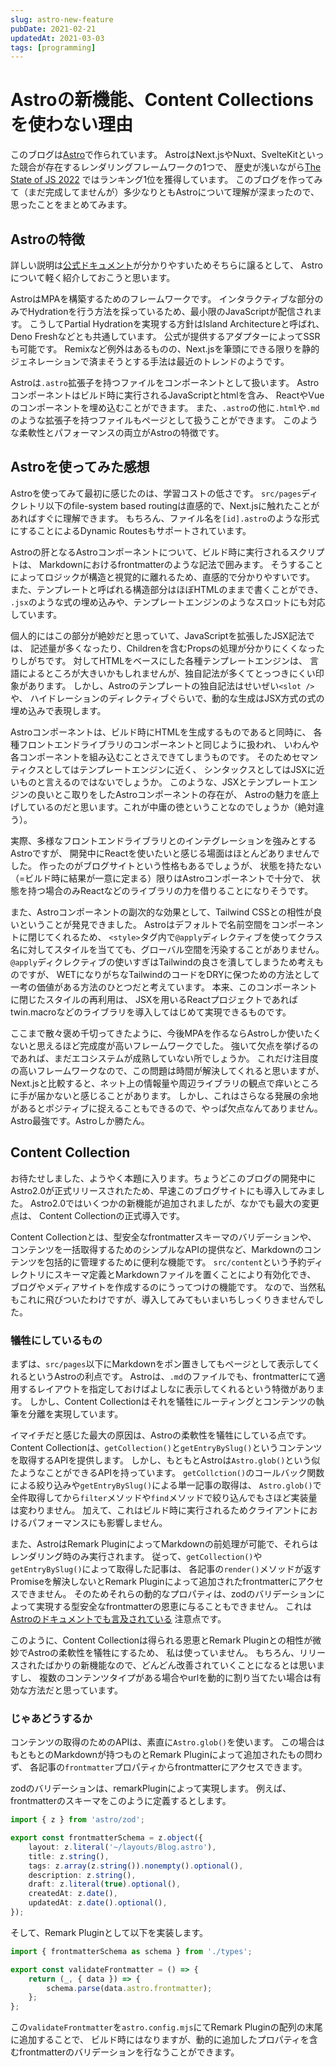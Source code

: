 ```yaml
---
slug: astro-new-feature
pubDate: 2021-02-21
updatedAt: 2021-03-03
tags: [programming]
---
```


# Astroの新機能、Content Collectionsを使わない理由

このブログは[Astro](https://astro.build/)で作られています。
AstroはNext.jsやNuxt、SvelteKitといった競合が存在するレンダリングフレームワークの1つで、
歴史が浅いながら[The State of JS 2022](https://2022.stateofjs.com/ja-JP/libraries/rendering-frameworks/)
ではランキング1位を獲得しています。
このブログを作ってみて（まだ完成してませんが）多少なりともAstroについて理解が深まったので、思ったことをまとめてみます。

## Astroの特徴

詳しい説明は[公式ドキュメント](https://docs.astro.build/ja/concepts/why-astro/)が分かりやすいためそちらに譲るとして、
Astroについて軽く紹介しておこうと思います。

AstroはMPAを構築するためのフレームワークです。
インタラクティブな部分のみでHydrationを行う方法を採っているため、最小限のJavaScriptが配信されます。
こうしてPartial Hydrationを実現する方針はIsland Architectureと呼ばれ、Deno Freshなどとも共通しています。
公式が提供するアダプターによってSSRも可能です。
Remixなど例外はあるものの、Next.jsを筆頭にできる限りを静的ジェネレーションで済まそうとする手法は最近のトレンドのようです。

Astroは`.astro`拡張子を持つファイルをコンポーネントとして扱います。
Astroコンポーネントはビルド時に実行されるJavaScriptとhtmlを含み、
ReactやVueのコンポーネントを埋め込むことができます。
また、`.astro`の他に`.html`や`.md`のような拡張子を持つファイルもページとして扱うことができます。
このような柔軟性とパフォーマンスの両立がAstroの特徴です。

## Astroを使ってみた感想

Astroを使ってみて最初に感じたのは、学習コストの低さです。
`src/pages`ディクレトリ以下のfile-system based routingは直感的で、Next.jsに触れたことがあればすぐに理解できます。
もちろん、ファイル名を`[id].astro`のような形式にすることによるDynamic Routesもサポートされています。

Astroの肝となるAstroコンポーネントについて、ビルド時に実行されるスクリプトは、
Markdownにおけるfrontmatterのような記法で囲みます。
そうすることによってロジックが構造と視覚的に離れるため、直感的で分かりやすいです。
また、テンプレートと呼ばれる構造部分はほぼHTMLのままで書くことができ、
`.jsx`のような式の埋め込みや、テンプレートエンジンのようなスロットにも対応しています。

個人的にはこの部分が絶妙だと思っていて、JavaScriptを拡張したJSX記法では、
記述量が多くなったり、Childrenを含むPropsの処理が分かりにくくなったりしがちです。
対してHTMLをベースにした各種テンプレートエンジンは、
言語によるところが大きいかもしれませんが、独自記法が多くてとっつきにくい印象があります。
しかし、Astroのテンプレートの独自記法はせいぜい`<slot />`や、
ハイドレーションのディレクティブぐらいで、動的な生成はJSX方式の式の埋め込みで表現します。

Astroコンポーネントは、ビルド時にHTMLを生成するものであると同時に、
各種フロントエンドライブラリのコンポーネントと同じように扱われ、
いわんや各コンポーネントを組み込むことさえできてしまうものです。
そのためセマンティクスとしてはテンプレートエンジンに近く、
シンタックスとしてはJSXに近いものと言えるのではないでしょうか。
このような、JSXとテンプレートエンジンの良いとこ取りをしたAstroコンポーネントの存在が、
Astroの魅力を底上げしているのだと思います。これが中庸の徳ということなのでしょうか（絶対違う）。

実際、多様なフロントエンドライブラリとのインテグレーションを強みとするAstroですが、
開発中にReactを使いたいと感じる場面はほとんどありませんでした。
作ったのがブログサイトという性格もあるでしょうが、
状態を持たない（=ビルド時に結果が一意に定まる）限りはAstroコンポーネントで十分で、
状態を持つ場合のみReactなどのライブラリの力を借りることになりそうです。

また、Astroコンポーネントの副次的な効果として、Tailwind CSSとの相性が良いということが発見できました。
Astroはデフォルトで名前空間をコンポーネントに閉じてくれるため、
`<style>`タグ内で`@apply`ディレクティブを使ってクラス名に対してスタイルを当てても、グローバル空間を汚染することがありません。
`@apply`ディクレクティブの使いすぎはTailwindの良さを潰してしまうため考えものですが、
WETになりがちなTailwindのコードをDRYに保つための方法として一考の価値がある方法のひとつだと考えています。
本来、このコンポーネントに閉じたスタイルの再利用は、
JSXを用いるReactプロジェクトであればtwin.macroなどのライブラリを導入してはじめて実現できるものです。

ここまで散々褒め千切ってきたように、今後MPAを作るならAstroしか使いたくないと思えるほど完成度が高いフレームワークでした。
強いて欠点を挙げるのであれば、まだエコシステムが成熟していない所でしょうか。
これだけ注目度の高いフレームワークなので、この問題は時間が解決してくれると思いますが、
Next.jsと比較すると、ネット上の情報量や周辺ライブラリの観点で痒いところに手が届かないと感じることがあります。
しかし、これはさらなる発展の余地があるとポジティブに捉えることもできるので、やっぱ欠点なんてありません。
Astro最強です。Astroしか勝たん。

## Content Collection

お待たせしました、ようやく本題に入ります。ちょうどこのブログの開発中にAstro2.0が正式リリースされたため、早速このブログサイトにも導入してみました。
Astro2.0ではいくつかの新機能が追加されましたが、なかでも最大の変更点は、
Content Collectionの正式導入です。

Content Collectionとは、型安全なfrontmatterスキーマのバリデーションや、
コンテンツを一括取得するためのシンプルなAPIの提供など、Markdownのコンテンツを包括的に管理するために便利な機能です。
`src/content`という予約ディレクトリにスキーマ定義とMarkdownファイルを置くことにより有効化でき、
ブログやメディアサイトを作成するのにうってつけの機能です。
なので、当然私もこれに飛びついたわけですが、導入してみてもいまいちしっくりきませんでした。

### 犠牲にしているもの

まずは、`src/pages`以下にMarkdownをポン置きしてもページとして表示してくれるというAstroの利点です。
Astroは、`.md`のファイルでも、frontmatterにて適用するレイアウトを指定しておけばよしなに表示してくれるという特徴があります。
しかし、Content Collectionはそれを犠牲にルーティングとコンテンツの執筆を分離を実現しています。

イマイチだと感じた最大の原因は、Astroの柔軟性を犠牲にしている点です。
Content Collectionは、`getCollection()`と`getEntryBySlug()`というコンテンツを取得するAPIを提供します。
しかし、もともとAstroは`Astro.glob()`という似たようなことができるAPIを持っています。
`getCollction()`のコールバック関数による絞り込みや`getEntryBySlug()`による単一記事の取得は、
`Astro.glob()`で全件取得してから`filter`メソッドや`find`メソッドで絞り込んでもさほど実装量は変わりません。
加えて、これはビルド時に実行されるためクライアントにおけるパフォーマンスにも影響しません。

また、AstroはRemark PluginによってMarkdownの前処理が可能で、それらはレンダリング時のみ実行されます。
従って、`getCollection()`や`getEntryBySlug()`によって取得した記事は、
各記事の`render()`メソッドが返すPromiseを解決しないとRemark Pluginによって追加されたfrontmatterにアクセスできません。
そのためそれらの動的なプロパティは、zodのバリデーションによって実現する型安全なfrontmatterの恩恵に与ることもできません。
これは
[Astroのドキュメントでも言及されている](https://docs.astro.build/ja/guides/content-collections/#modifying-frontmatter-with-remark)
注意点です。

このように、Content Collectionは得られる恩恵とRemark Pluginとの相性が微妙でAstroの柔軟性を犠牲にするため、
私は使っていません。
もちろん、リリースされたばかりの新機能なので、どんどん改善されていくことになるとは思いますし、
複数のコンテンツタイプがある場合やurlを動的に割り当てたい場合は有効な方法だと思っています。

### じゃあどうするか

コンテンツの取得のためのAPIは、素直に`Astro.glob()`を使います。
この場合はもともとのMarkdownが持つものとRemark Pluginによって追加されたもの問わず、
各記事の`frontmatter`プロパティからfrontmatterにアクセスできます。

zodのバリデーションは、remarkPluginによって実現します。
例えば、frontmatterのスキーマをこのように定義するとします。

```ts:types.ts
import { z } from 'astro/zod';

export const frontmatterSchema = z.object({
    layout: z.literal('~/layouts/Blog.astro'),
    title: z.string(),
    tags: z.array(z.string()).nonempty().optional(),
    description: z.string(),
    draft: z.literal(true).optional(),
    createdAt: z.date(),
    updatedAt: z.date().optional(),
});
```

そして、Remark Pluginとして以下を実装します。

```ts:remarkPlugin.ts
import { frontmatterSchema as schema } from './types';

export const validateFrontmatter = () => {
    return (_, { data }) => {
        schema.parse(data.astro.frontmatter);
    };
};
```

この`validateFrontmatter`を`astro.config.mjs`にてRemark Pluginの配列の末尾に追加することで、
ビルド時にはなりますが、動的に追加したプロパティを含むfrontmatterのバリデーションを行なうことができます。
